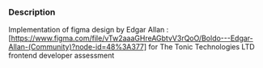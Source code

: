 ### Description

Implementation of figma design by Edgar Allan : [https://www.figma.com/file/vTw2aaaGHreAGbtvV3rQoO/Boldo---Edgar-Allan-(Community)?node-id=48%3A377] for The Tonic Technologies LTD frontend developer assessment

